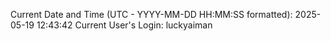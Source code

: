 Current Date and Time (UTC - YYYY-MM-DD HH:MM:SS formatted): 2025-05-19 12:43:42
Current User's Login: luckyaiman
